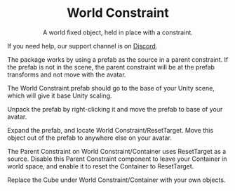 <div align="center">
  <h1>
    World Constraint
  </h1>
  <p>
    A world fixed object, held in place with a constraint.
  </p>
</div>


If you need help, our support channel is on [Discord](https://discord.gg/THCRsJc).

The package works by using a prefab as the source in a parent constraint. If the prefab is not in the scene, the parent constraint will be at the prefab transforms and not move with the avatar.

The World Constraint.prefab should go to the base of your Unity scene, which will give it base Unity scaling.

Unpack the prefab by right-clicking it and move the prefab to base of your avatar.

Expand the prefab, and locate World Constraint/ResetTarget. Move this object out of the prefab to anywhere else on your avatar.

The Parent Constraint on World Constraint/Container uses ResetTarget as a source. Disable this Parent Constraint component to leave your Container in world space, and enable it to reset the Container to ResetTarget.

Replace the Cube under World Constraint/Container with your own objects.

